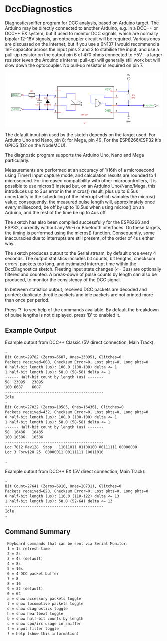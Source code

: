 # DccDiagnostics

Diagnostic/sniffer program for DCC analysis, based on Arduino target.
The Arduino may be directly connected to another Arduino, e.g. in a
DCC++ or DCC++ EX system, but if used to monitor DCC signals, which are
normally bipolar 12-18V signals, an optocoupler circuit will be required.
Various ones are discussed on the internet, but if you use a 6N137 I 
would recommend a 1nF capacitor across the input pins 2 and 3 to stabilise
the input, and use a pull-up resistor on the output pin 6 of 470 ohms 
connected to +5V - a larger resistor (even the Arduino's internal pull-up)
will generally still work but will slow down the optocoupler.  No 
pull-up resistor is required on pin 7.

![Recommended Optocoupler Circuit](DCC-Isolator-6N137.png "Recommended Optocoupler Circuit")

The default input pin used by the sketch depends on the target used.  For Arduino Uno and Nano, pin 8; 
for Mega, pin 49.  For the ESP8266/ESP32 it's GPIO5 (D2 on the NodeMCU).

The diagnostic program supports the Arduino Uno, Nano and Mega particularly.

Measurements are performed at an accuracy of 1/16th of a microsecond using Timer1 input 
capture mode, and calculation results are rounded to 1 microsecond.  For 
increased compatibility with other microcontrollers, it is possible to use micros() instead but, 
on an Arduino Uno/Nano/Mega, this introduces up to 3us error in the micros() result, plus up to
6.5us uncertainty in the scheduling of the interrupt which samples
the micros() value; consequently, the measured pulse length will, approximately once every
millisecond, be off by up to 10.5us when using micros() on an Arduino, and the rest of the time
be up to 4us off.

The sketch has also been compiled successfully for the ESP8266 and ESP32, 
currently without any WiFi or Bluetooth interfaces.
On these targets, the timing is performed using the micros() function.  Consequently, 
some inaccuracies due to interrupts are still present, of the order of 4us either way.

The sketch produces output to the Serial stream, by default
once every 4 seconds.  The output statistics includes bit counts, 
bit lengths, checksum errors, packets too long, and estimated 
interrupt time within the DccDiagnostics sketch.  Fleeting input state changes
(<= 3us) are optionally filtered and counted.  A break-down of pulse counts by 
length can also be produced, to monitor the consistency of the DCC signal.

In between statistics output, received DCC packets are decoded and 
printed; duplicate throttle packets and idle packets are not printed more than once per period.

Press '?' to see help of the commands available.  By default the 
breakdown of pulse lengths is not displayed, press 'B' to enabled it.

## Example Output

Example output from DCC++ Classic (5V direct connection, Main Track):

```
-
Bit Count=29782 (Zeros=6687, Ones=23095), Glitches=0
Packets received=608, Checksum Error=0, Lost pkts=0, Long pkts=0
0 half-bit length (us): 100.0 (100-100) delta <= 1
1 half-bit length (us): 58.0 (58-58) delta <= 1
------ Half-bit count by length (us) -------
58	23095	23095
100	6687	6687
--------------------------------------------
Idle 
-
Bit Count=27022 (Zeros=10585, Ones=16436), Glitches=0
Packets received=432, Checksum Error=0, Lost pkts=0, Long pkts=0
0 half-bit length (us): 100.0 (100-100) delta <= 1
1 half-bit length (us): 58.0 (58-58) delta <= 1
------ Half-bit count by length (us) -------
58	16436	16435
100	10586	10586
--------------------------------------------
Loc 7012 Rev128  Stop   11011011 01100100 00111111 00000000 
Loc 3 Forw128 25  00000011 00111111 10011010 

-

```

Example output from DCC++ EX (5V direct connection, Main Track):

```
-
Bit Count=27641 (Zeros=6910, Ones=20731), Glitches=0
Packets received=628, Checksum Error=0, Lost pkts=0, Long pkts=0
0 half-bit length (us): 116.0 (110-122) delta <= 13
1 half-bit length (us): 58.0 (52-64) delta <= 13
--------------------------------------------
Idle 
-
```

## Command Summary

```
 Keyboard commands that can be sent via Serial Monitor:
 1 = 1s refresh time
 2 = 2s 
 3 = 4s (default)
 4 = 8s
 5 = 16s
 6 = 4 DCC packet buffer
 7 = 8
 8 = 16
 9 = 32 (default)
 0 = 64
 a = show accessory packets toggle
 l = show locomotive packets toggle
 d = show diagnostics toggle
 h = show heartbeat toggle
 b = show half-bit counts by length
 c = show cpu/irc usage in sniffer
 f = input filter toggle
 ? = help (show this information)
```